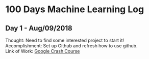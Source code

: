 # 100 Days Machine Learning Log

## Day 1 - Aug/09/2018
Thought: Need to find some interested project to start it!<br>
Accomplishment: Set up Github and refresh how to use github.<br>
Link of Work: <a href="https://developers.google.com/machine-learning/crash-course/ml-intro">Google Crash Course</a>
